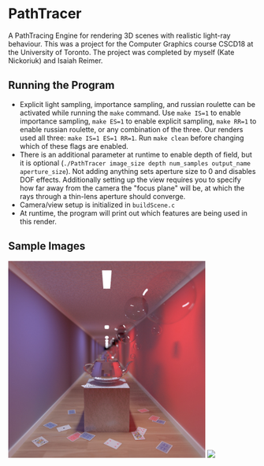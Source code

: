 # PathTracer
A PathTracing Engine for rendering 3D scenes with realistic light-ray behaviour. This was a project for the Computer Graphics course CSCD18 at the University of Toronto. The project was completed by myself (Kate Nickoriuk) and Isaiah Reimer.  

## Running the Program
- Explicit light sampling, importance sampling, and russian roulette can be activated while running the `make` command. Use `make IS=1` to enable importance sampling, `make ES=1` to enable explicit sampling, `make RR=1` to enable russian roulette, or any combination of the three. Our renders used all three: `make IS=1 ES=1 RR=1`. Run `make clean` before changing which of these flags are enabled.
- There is an additional parameter at runtime to enable depth of field, but it is optional (`./PathTracer image_size depth num_samples output_name aperture_size`). Not adding anything sets aperture size to 0 and disables DOF effects. Additionally setting up the view requires you to specify how far away from the camera the "focus plane" will be, at which the rays through a thin-lens aperture should converge.
- Camera/view setup is initialized in `buildScene.c`
- At runtime, the program will print out which features are being used in this render.

## Sample Images

<img src="/Renders/BubbleTea_PostProcessed.jpg" width="400"/>
<img src="/Renders/SciFiCube_PostProcessed.png" width="400"/>
